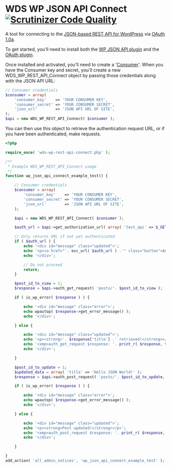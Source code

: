 WDS WP JSON API Connect [![Scrutinizer Code Quality](http://img.shields.io/scrutinizer/g/WebDevStudios/WDS-WP-JSON-API-Connect.svg?style=flat)](https://scrutinizer-ci.com/g/WebDevStudios/WDS-WP-JSON-API-Connect/)
=========

A tool for connecting to the [JSON-based REST API for WordPress](https://github.com/WP-API/WP-API) via [OAuth 1.0a](https://github.com/WP-API/OAuth1).

To get started, you'll need to install both the [WP JSON API plugin](https://github.com/WP-API/WP-API) and the [OAuth plugin](https://github.com/WP-API/OAuth1).

Once installed and activated, you'll need to create a '[Consumer](https://github.com/WP-API/client-cli#step-1-creating-a-consumer)'.
When you have the Consumer key and secret, you'll create a new WDS_WP_REST_API_Connect object by passing those credentials along with the JSON API URL:
```php
// Consumer credentials
$consumer = array(
	'consumer_key'    => 'YOUR CONSUMER KEY',
	'consumer_secret' => 'YOUR CONSUMER SECRET',
	'json_url'        => 'JSON API URL OF SITE',
);
$api = new WDS_WP_REST_API_Connect( $consumer );
```

You can then use this object to retrieve the authentication request URL, or if you have been authenticated, make requests.

```php
<?php

require_once( 'wds-wp-rest-api-connect.php' );

/**
 * Example WDS_WP_REST_API_Connect usage
 */
function wp_json_api_connect_example_test() {

	// Consumer credentials
	$consumer = array(
		'consumer_key'    => 'YOUR CONSUMER KEY',
		'consumer_secret' => 'YOUR CONSUMER SECRET',
		'json_url'        => 'JSON API URL OF SITE',
	);

	$api = new WDS_WP_REST_API_Connect( $consumer );

	$auth_url = $api->get_authorization_url( array( 'test_api' => $_GET['test_api'] ) );

	// Only returns URL if not yet authenticated
	if ( $auth_url ) {
		echo '<div id="message" class="updated">';
		echo '<p><a href="'. esc_url( $auth_url ) .'" class="button">Authorize Connection</a></p>';
		echo '</div>';

		// Do not proceed
		return;
	}

	$post_id_to_view = 1;
	$response = $api->auth_get_request( 'posts/'. $post_id_to_view );

	if ( is_wp_error( $response ) ) {

		echo '<div id="message" class="error">';
		echo wpautop( $response->get_error_message() );
		echo '</div>';

	} else {

		echo '<div id="message" class="updated">';
		echo '<p><strong>'. $response['title'] .' retrieved!</strong></p>';
		echo '<xmp>auth_get_request $response: '. print_r( $response, true ) .'</xmp>';
		echo '</div>';

	}

	$post_id_to_update = 1;
	$updated_data = array( 'title' => 'Hello JSON World!' );
	$response = $api->auth_post_request( 'posts/'. $post_id_to_update, $updated_data );

	if ( is_wp_error( $response ) ) {

		echo '<div id="message" class="error">';
		echo wpautop( $response->get_error_message() );
		echo '</div>';

	} else {

		echo '<div id="message" class="updated">';
		echo '<p><strong>Post updated!</strong></p>';
		echo '<xmp>auth_post_request $response: '. print_r( $response, true ) .'</xmp>';
		echo '</div>';

	}

}
add_action( 'all_admin_notices', 'wp_json_api_connect_example_test' );
```
